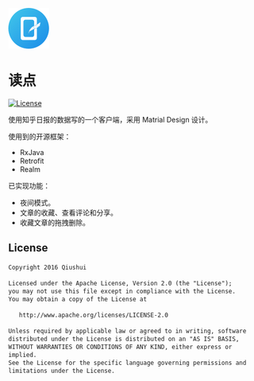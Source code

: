 ![icon](https://github.com/wl9739/DuDian/blob/master/app/src/main/res/mipmap-hdpi/icon.png)

# 读点

[![License](https://img.shields.io/badge/license-Apache%202.0-blue.svg)](https://github.com/wl9739/DuDian/blob/master/LICENSE.md)

使用知乎日报的数据写的一个客户端，采用 Matrial Design 设计。

使用到的开源框架：

* RxJava
* Retrofit
* Realm

已实现功能：

* 夜间模式。
* 文章的收藏、查看评论和分享。
* 收藏文章的拖拽删除。


License
-------
    
    Copyright 2016 Qiushui
    
    Licensed under the Apache License, Version 2.0 (the "License");
    you may not use this file except in compliance with the License.
    You may obtain a copy of the License at
    
       http://www.apache.org/licenses/LICENSE-2.0
    
    Unless required by applicable law or agreed to in writing, software
    distributed under the License is distributed on an "AS IS" BASIS,
    WITHOUT WARRANTIES OR CONDITIONS OF ANY KIND, either express or implied.
    See the License for the specific language governing permissions and
    limitations under the License.

